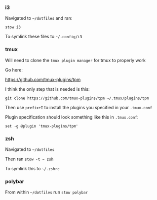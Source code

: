 ### i3

Navigated to `~/dotfiles` and ran:

`stow i3`

To symlink these files to `~/.config/i3`

### tmux
Will need to clone the `tmux plugin manager` for tmux to
properly work

Go here:

https://github.com/tmux-plugins/tpm

I think the only step that is needed is this:

`git clone https://github.com/tmux-plugins/tpm ~/.tmux/plugins/tpm`

Then use `prefix+I` to install the plugins you specified in your `.tmux.conf`

Plugin specification should look something like this in `.tmux.conf`:
```
set -g @plugin 'tmux-plugins/tpm'
```

### zsh

Navigated to `~/dotfiles`

Then ran `stow -t ~ zsh`

To symlink this to `~/.zshrc`

### polybar
From within `~/dotfiles` run `stow polybar`
